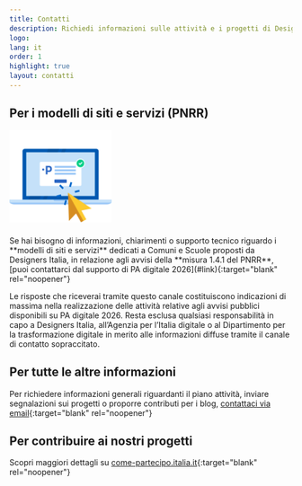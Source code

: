 ```yaml
---
title: Contatti
description: Richiedi informazioni sulle attività e i progetti di Designers Italia
logo:
lang: it
order: 1
highlight: true
layout: contatti
---
```


## Per i modelli di siti e servizi (PNRR)

<img src="/assets/images/modelli/pad2026-C.svg" alt="" style="height: 164px; display:block; margin-bottom:24px">
Se hai bisogno di informazioni, chiarimenti o supporto tecnico riguardo i **modelli di siti e servizi** dedicati a Comuni e Scuole proposti da Designers Italia, in relazione agli avvisi della **misura 1.4.1 del PNRR**, [puoi contattarci dal supporto di PA digitale 2026](#link){:target="blank" rel="noopener"}

Le risposte che riceverai tramite questo canale costituiscono indicazioni di massima nella realizzazione delle attività relative agli avvisi pubblici disponibili su PA digitale 2026. Resta esclusa qualsiasi responsabilità in capo a Designers Italia, all’Agenzia per l’Italia digitale o al Dipartimento per la trasformazione digitale in merito alle informazioni diffuse tramite il canale di contatto sopraccitato.

## Per tutte le altre informazioni

Per richiedere informazioni generali riguardanti il piano attività, inviare segnalazioni sui progetti o proporre contributi per i blog, [contattaci via email](#link){:target="blank" rel="noopener"}

## Per contribuire ai nostri progetti

Scopri maggiori dettagli su [come-partecipo.italia.it](https://come-partecipo.italia.it){:target="blank" rel="noopener"}
